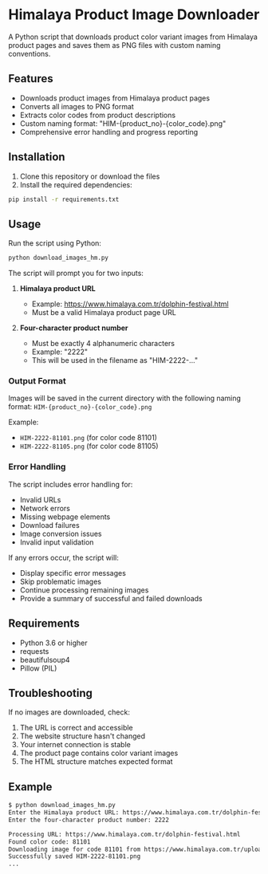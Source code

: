 # Himalaya Product Image Downloader

A Python script that downloads product color variant images from Himalaya product pages and saves them as PNG files with custom naming conventions.

## Features

- Downloads product images from Himalaya product pages
- Converts all images to PNG format
- Extracts color codes from product descriptions
- Custom naming format: "HIM-{product_no}-{color_code}.png"
- Comprehensive error handling and progress reporting

## Installation

1. Clone this repository or download the files
2. Install the required dependencies:
```bash
pip install -r requirements.txt
```

## Usage

Run the script using Python:
```bash
python download_images_hm.py
```

The script will prompt you for two inputs:

1. **Himalaya product URL**
   - Example: https://www.himalaya.com.tr/dolphin-festival.html
   - Must be a valid Himalaya product page URL

2. **Four-character product number**
   - Must be exactly 4 alphanumeric characters
   - Example: "2222"
   - This will be used in the filename as "HIM-2222-..."

### Output Format

Images will be saved in the current directory with the following naming format:
`HIM-{product_no}-{color_code}.png`

Example:
- `HIM-2222-81101.png` (for color code 81101)
- `HIM-2222-81105.png` (for color code 81105)

### Error Handling

The script includes error handling for:
- Invalid URLs
- Network errors
- Missing webpage elements
- Download failures
- Image conversion issues
- Invalid input validation

If any errors occur, the script will:
- Display specific error messages
- Skip problematic images
- Continue processing remaining images
- Provide a summary of successful and failed downloads

## Requirements

- Python 3.6 or higher
- requests
- beautifulsoup4
- Pillow (PIL)

## Troubleshooting

If no images are downloaded, check:
1. The URL is correct and accessible
2. The website structure hasn't changed
3. Your internet connection is stable
4. The product page contains color variant images
5. The HTML structure matches expected format

## Example

```bash
$ python download_images_hm.py
Enter the Himalaya product URL: https://www.himalaya.com.tr/dolphin-festival.html
Enter the four-character product number: 2222

Processing URL: https://www.himalaya.com.tr/dolphin-festival.html
Found color code: 81101
Downloading image for code 81101 from https://www.himalaya.com.tr/uploads/pictures/...
Successfully saved HIM-2222-81101.png
...
``` 